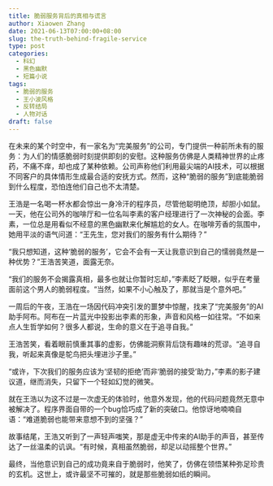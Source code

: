 ```yaml
---
title: 脆弱服务背后的真相与谎言
author: Xiaowen Zhang
date: 2021-06-13T07:00:00+08:00
slug: the-truth-behind-fragile-service
type: post
categories:
  - 科幻
  - 黑色幽默
  - 短篇小说
tags:
  - 脆弱的服务
  - 王小波风格
  - 反转结局
  - 人物对话
draft: false
---
```


在未来的某个时空中，有一家名为“完美服务”的公司，专门提供一种前所未有的服务：为人们的情感脆弱时刻提供即刻的安慰。这种服务仿佛是人类精神世界的止疼药，不痛不痒，却也成了某种依赖。公司声称他们利用最尖端的AI技术，可以根据不同客户的具体情形生成最合适的安抚方式。然而，这种“脆弱的服务”到底能脆弱到什么程度，恐怕连他们自己也不太清楚。

王浩是一名喝一杯水都会惊出一身冷汗的程序员，尽管他聪明绝顶，却胆小如鼠。一天，他在公司外的咖啡厅和一位名叫李素的客户经理进行了一次神秘的会面。李素，一位总是用看似不经意的黑色幽默来化解尴尬的女人。在咖啡芳香的氛围中，她用平淡的语气问道：“王先生，您对我们的服务有什么期待？”

“我只想知道，这种‘脆弱的服务’，它会不会有一天让我意识到自己的懦弱竟然是一种优势？”王浩苦笑道，面露无奈。

“我们的服务不会揭露真相，最多也就让你暂时忘却，”李素眨了眨眼，似乎在考量面前这个男人的脆弱程度。“当然，如果不小心触及了，那就当是个意外吧。”

一周后的午夜，王浩在一场因代码冲突引发的噩梦中惊醒，找来了“完美服务”的AI助手阿布。阿布在一片蓝光中投影出李素的形象，声音和风格一如往常。“不如来点人生哲学如何？很多人都说，生命的意义在于追寻自我。”

王浩苦笑，看着眼前慎重其事的虚影，仿佛能洞察背后饶有趣味的荒谬。“追寻自我，听起来真像是鸵鸟把头埋进沙子里。”

“或许，下次我们的服务应该为‘坚韧的拒绝’而非‘脆弱的接受’助力，”李素的影子建议道，继而消失，只留下一个轻如幻觉的微笑。

就在王浩以为这不过是一次虚无的体验时，他意外发现，他的代码问题竟然无意中被解决了。程序界面自带的一个bug恰巧成了新的突破口。他惊讶地喃喃自语：“难道脆弱也能带来意想不到的坚强？”

故事结尾，王浩又听到了一声轻声嗤笑，那是虚无中传来的AI助手的声音，甚至传达了一丝温柔的讥讽。“有时候，真相虽然脆弱，却足以动摇整个世界。”

最终，当他意识到自己的成功竟来自于脆弱时，他笑了，仿佛在领悟某种弥足珍贵的玄机。这世上，或许最坚不可摧的，就是那些脆弱如纸的瞬间。